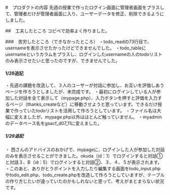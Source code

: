 #　プロダクトの内容
先週の授業で作ったログイン画面に管理者画面をプラスして、管理者だけが管理者画面に入り、ユーザーデータを修正、削除できるようにしました。

##　工夫したところ
コピペで効率よく作りました。

###　苦労したところ（できなかったところ）
・todo_readの73行目で、usernameを表示させたかったけどできませんでした。
・todo_tableにusernameというカラムをプラスし、ログインしたusernameの人のtodoリストのみ表示させたいと思ったのですが、できませんでした。

#### 1/28追記
 ・先週の課題を改造して、３人のユーザーが対話に参加し、お互いを評価しあうページを作ろうとしましたが、未完成です。
 ・最初にログインしている人が参加した対話を全て表示して（mypage.php）、入力ボタンを押すと評価を入力するページ（thanks_createなど）に移動させようと思っています。できるだけ授業で作っていたtodoリストを活用して作ろうとしています。
 ・ファイル名は大幅に変えましたが、mypage.php以外はほとんど触っていません。
 ・myadminのデータベース名をgsacf_d07_11に変えました。

 ##### 1/29追記
 ・ 西さんのアドバイスのおかげで、mypageに、ログインした人が参加した対話のみを表示させることができました。okuda（id：1）でログインすると対話①と対話３、B（id：5）でログインすると対話②、３、４、５が表示されます。
 ・このあと、ありがとうポイントを入力したり編集する画面をtodo_input.phpやtodo_edit.php、todo_create.phpを改造して作ろうとしていますが、テーブルの作り方じたいが違っていたのかもしれないと思って、考えがまとまらない状況です。